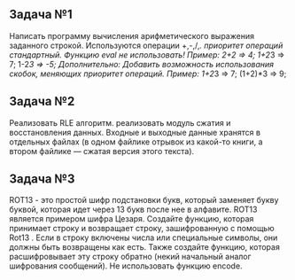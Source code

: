 ## Задача №1
Написать программу вычисления арифметического выражения заданного строкой. Используются операции +,-,/,*. приоритет операций стандартный. Функцию eval не использовать!
Пример: 2+2 => 4; 1+2*3 => 7; 1-2*3 => -5;
Дополнительно: Добавить возможность использования скобок, меняющих приоритет операций. 
Пример: 1+2*3 => 7; (1+2)*3 => 9;

## Задача №2
Реализовать RLE алгоритм. реализовать модуль сжатия и восстановления данных. Входные и выходные данные хранятся в отдельных файлах (в одном файлике отрывок из какой-то книги, а втором файлике — сжатая версия этого текста).

## Задача №3
ROT13 - это простой шифр подстановки букв, который заменяет букву буквой, которая идет через 13 букв после нее в алфавите. ROT13 является примером шифра Цезаря.
Создайте функцию, которая принимает строку и возвращает строку, зашифрованную с помощью Rot13 . Если в строку включены числа или специальные символы, они должны быть возвращены как есть. Также создайте функцию, которая расшифровывает эту строку обратно (некий начальный аналог шифрования сообщений). 
Не использовать функцию encode.
